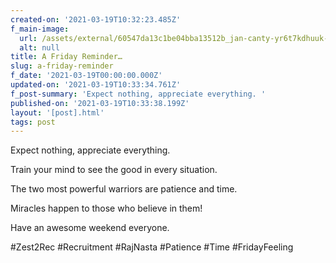 ```yaml
---
created-on: '2021-03-19T10:32:23.485Z'
f_main-image:
  url: /assets/external/60547da13c1be04bba13512b_jan-canty-yr6t7kdhuuk-unsplash.jpg
  alt: null
title: A Friday Reminder…
slug: a-friday-reminder
f_date: '2021-03-19T00:00:00.000Z'
updated-on: '2021-03-19T10:33:34.761Z'
f_post-summary: 'Expect nothing, appreciate everything. '
published-on: '2021-03-19T10:33:38.199Z'
layout: '[post].html'
tags: post
---
```


Expect nothing, appreciate everything.

Train your mind to see the good in every situation.

The two most powerful warriors are patience and time.

Miracles happen to those who believe in them!

Have an awesome weekend everyone.

#Zest2Rec #Recruitment #RajNasta #Patience #Time #FridayFeeling

‍

